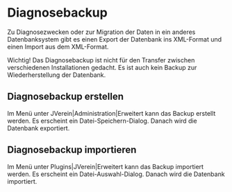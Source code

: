 # Diagnosebackup

Zu Diagnosezwecken oder zur Migration der Daten in ein anderes Datenbanksystem gibt es einen Export der Datenbank ins XML-Format und einen Import aus dem XML-Format.

Wichtig! Das Diagnosebackup ist nicht für den Transfer zwischen verschiedenen Installationen gedacht. Es ist auch kein Backup zur Wiederherstellung der Datenbank.

## Diagnosebackup erstellen

Im Menü unter JVerein\|Administration\|Erweitert kann das Backup erstellt werden. Es erscheint ein Datei-Speichern-Dialog. Danach wird die Datenbank exportiert.

## Diagnosebackup importieren

Im Menü unter Plugins\|JVerein\|Erweitert kann das Backup importiert werden. Es erscheint ein Datei-Auswahl-Dialog. Danach wird die Datenbank importiert.



